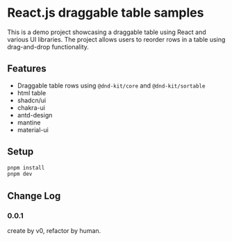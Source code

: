# React.js draggable table samples

This is a demo project showcasing a draggable table using React and various UI libraries. The project allows users to reorder rows in a table using drag-and-drop functionality.


## Features

- Draggable table rows using `@dnd-kit/core` and `@dnd-kit/sortable`
- html table
- shadcn/ui
- chakra-ui
- antd-design
- mantine
- material-ui


## Setup

```bash
pnpm install
pnpm dev
```

## Change Log

### 0.0.1

create by v0, refactor by human.
